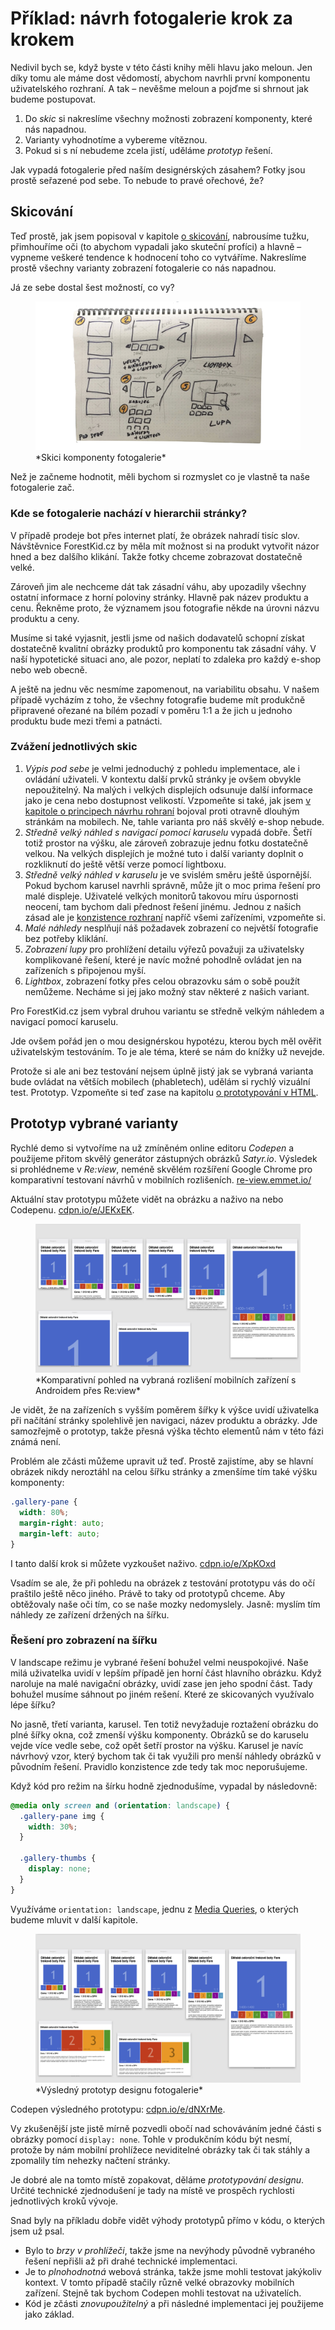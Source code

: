 # Příklad: návrh fotogalerie krok za krokem

Nedivil bych se, když byste v této části knihy měli hlavu jako meloun. Jen díky tomu ale máme dost vědomostí, abychom navrhli první komponentu uživatelského rozhraní. A tak – nevěšme meloun a pojďme si shrnout jak budeme postupovat.

1. Do *skic* si nakreslíme všechny možnosti zobrazení komponenty, které nás napadnou.
2. Varianty vyhodnotíme a vybereme vítěznou.
3. Pokud si s ní nebudeme zcela jistí, uděláme *prototyp* řešení.

Jak vypadá fotogalerie před naším designérských zásahem? Fotky jsou prostě seřazené pod sebe. To nebude to pravé ořechové, že?

## Skicování

Teď prostě, jak jsem popisoval v kapitole [o skicování](skicovani.md), nabrousíme tužku, přimhouříme oči (to abychom vypadali jako skuteční profíci) a hlavně – vypneme veškeré tendence k hodnocení toho co vytváříme. Nakreslíme prostě všechny varianty zobrazení fotogalerie co nás napadnou.

Já ze sebe dostal šest možností, co vy?

<figure>
<img src="dist/images/original/vdwd/priklad-skici.jpg" alt="">
<figcaption markdown="1">    
*Skici komponenty fotogalerie*
</figcaption> 
</figure> 

Než je začneme hodnotit, měli bychom si rozmyslet co je vlastně ta naše fotogalerie zač.  

### Kde se fotogalerie nachází v hierarchii stránky?

V případě prodeje bot přes internet platí, že obrázek nahradí tisíc slov. Návštěvnice ForestKid.cz by měla mít možnost si na produkt vytvořit názor hned a bez dalšího klikání. Takže fotky chceme zobrazovat dostatečně velké. 

Zároveň jim ale nechceme dát tak zásadní váhu, aby upozadily všechny ostatní informace z horní poloviny stránky. Hlavně pak název produktu a cenu. Řekněme proto, že významem jsou fotografie někde na úrovni názvu produktu a ceny. 

Musíme si také vyjasnit, jestli jsme od našich dodavatelů schopní získat dostatečně kvalitní obrázky produktů pro komponentu tak zásadní váhy. V naší hypotetické situaci ano, ale pozor, neplatí to zdaleka pro každý e-shop nebo web obecně.

A ještě na jednu věc nesmíme zapomenout, na variabilitu obsahu. V našem případě vycházím z toho, že všechny fotografie budeme mít produkčně připravené ořezané na bílém pozadí v poměru 1:1 a že jich u jednoho produktu bude mezi třemi a patnácti.

### Zvážení jednotlivých skic

1. *Výpis pod sebe* je velmi jednoduchý z pohledu implementace, ale i ovládání uživateli. V kontextu další prvků stránky je ovšem obvykle nepoužitelný. Na malých i velkých displejích odsunuje další informace jako je cena nebo dostupnost velikostí. Vzpomeňte si také, jak jsem [v kapitole o principech návrhu rohraní](principy-ui.md) bojoval proti otravně dlouhým stránkám na mobilech. Ne, tahle varianta pro náš skvělý e-shop nebude.
2. *Středně velký náhled s navigací pomocí karuselu* vypadá dobře. Šetří totiž prostor na výšku, ale zároveň zobrazuje jednu fotku dostatečně velkou. Na velkých displejích je možné tuto i další varianty doplnit o rozkliknutí do ještě větší verze pomocí lightboxu.
3. *Středně velký náhled v karuselu* je ve svislém směru ještě úspornější. Pokud bychom karusel navrhli správně, může jít o moc prima řešení pro malé displeje. Uživatelé velkých monitorů takovou míru úspornosti neocení, tam bychom dali přednost řešení jinému. Jednou z našich zásad ale je [konzistence rozhraní](4-principy-ui.md) napříč všemi zařízeními, vzpomeňte si. 
4. *Malé náhledy* nesplňují náš požadavek zobrazení co největší fotografie bez potřeby kliklání.
5. *Zobrazení lupy* pro prohlížení detailu výřezů považuji za uživatelsky  komplikované řešení, které je navíc možné pohodlně ovládat jen na zařízeních s připojenou myší.
6. *Lightbox*, zobrazení fotky přes celou obrazovku sám o sobě použít nemůžeme. Necháme si jej jako možný stav některé z našich variant.

Pro ForestKid.cz jsem vybral druhou variantu se středně velkým náhledem a navigací pomocí karuselu. 

Jde ovšem pořád jen o mou designérskou hypotézu, kterou bych měl ověřit uživatelským testováním. To je ale téma, které se nám do knížky už nevejde.

Protože si ale ani bez testování nejsem úplně jistý jak se vybraná varianta bude ovládat na větších mobilech (phabletech), udělám si rychlý vizuální test. Prototyp. Vzpomeňte si teď zase na kapitolu [o prototypování v HTML](html-prototypovani.md). 

## Prototyp vybrané varianty

Rychlé demo si vytvoříme na už zmíněném online editoru *Codepen* a použijeme přitom skvělý generátor zástupných obrázků *Satyr.io*. Výsledek si prohlédneme v *Re:view*, neméně skvělém rozšíření Google Chrome pro komparativní testovaní návrhů v mobilních rozlišeních. [re-view.emmet.io/](http://re-view.emmet.io/) 

Aktuální stav prototypu můžete vidět na obrázku a naživo na nebo Codepenu. [cdpn.io/e/JEKxEK](http://codepen.io/machal/pen/JEKxEK).

<figure>
<img src="dist/images/original/vdwd/priklad-komponenta-review-1.jpg" alt="">
<figcaption markdown="1">    
*Komparativní pohled na vybraná rozlišení mobilních zařízení s Androidem přes Re:view*
</figcaption> 
</figure> 


Je vidět, že na zařízeních s vyšším poměrem šířky k výšce uvidí uživatelka při načítání stránky spolehlivě jen navigaci, název produktu a obrázky. Jde samozřejmě o prototyp, takže přesná výška těchto elementů nám v této fázi známá není. 

Problém ale zčásti můžeme upravit už teď. Prostě zajistíme, aby se hlavní obrázek nikdy neroztáhl na celou šířku stránky a zmenšíme tím také výšku komponenty:

```css
.gallery-pane {
  width: 80%;
  margin-right: auto;
  margin-left: auto;
}  
```

I tanto další krok si můžete vyzkoušet naživo. [cdpn.io/e/XpKOxd](http://codepen.io/machal/pen/XpKOxd)

Vsadím se ale, že při pohledu na obrázek z testování prototypu vás do očí praštilo ještě něco jiného. Právě to taky od prototypů chceme. Aby obtěžovaly naše oči tím, co se naše mozky nedomyslely. Jasně: myslím tím náhledy ze zařízení držených na šířku.

### Řešení pro zobrazení na šířku 

V landscape režimu je vybrané řešení bohužel velmi neuspokojivé. Naše milá uživatelka uvidí v lepším případě jen horní část hlavního obrázku. Když naroluje na malé navigační obrázky, uvidí zase jen jeho spodní část. Tady bohužel musíme sáhnout po jiném rešení. Které ze skicovaných využívalo lépe šířku? 

No jasně, třetí varianta, karusel. Ten totiž nevyžaduje roztažení obrázku do plné šířky okna, což zmenší výšku komponenty. Obrázků se do karuselu vejde více vedle sebe, což opět šetří prostor na výšku. Karusel je navíc návrhový vzor, který bychom tak či tak využili pro menší náhledy obrázků v původním řešení. Pravidlo konzistence zde tedy tak moc neporušujeme.

Když kód pro režim na šírku hodně zjednodušíme, vypadal by následovně:

```css
@media only screen and (orientation: landscape) {    
  .gallery-pane img {
    width: 30%;
  }

  .gallery-thumbs {
    display: none;
  }  
}
```

Využíváme `orientation: landscape`, jednu z [Media Queries](css3-media-queries.md), o kterých budeme mluvit v další kapitole.

<figure>
<img src="dist/images/original/vdwd/priklad-komponenta-review-2.jpg" alt="">
<figcaption markdown="1">    
*Výsledný prototyp designu fotogalerie*
</figcaption> 
</figure> 

Codepen výsledného prototypu: [cdpn.io/e/dNXrMe](http://codepen.io/machal/pen/dNXrMe). 

Vy zkušenější jste jistě mírně pozvedli obočí nad schováváním jedné části s obrázky pomocí `display: none`. Tohle v produkčním kódu být nesmí, protože by nám mobilní prohlížece neviditelné obrázky tak či tak stáhly a zpomalily  tím nehezky načtení stránky.

Je dobré ale na tomto místě zopakovat, děláme *prototypování designu*. Určité technické zjednodušení je tady na místě ve prospěch rychlosti jednotlivých kroků vývoje.   

Snad byly na příkladu dobře vidět výhody prototypů přímo v kódu, o kterých jsem už psal.

* Bylo to *brzy v prohlížeči*, takže jsme na nevýhody původně vybraného řešení nepřišli až při drahé technické implementaci.
* Je to *plnohodnotná* webová stránka, takže jsme mohli testovat jakýkoliv kontext. V tomto případě stačily různě velké obrazovky mobilních zařízení. Stejně tak bychom Codepen mohli testovat na uživatelích.
* Kód je zčásti *znovupoužitelný* a při následné implementaci jej použijeme jako základ.


